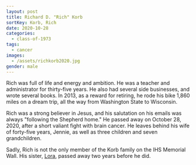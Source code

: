 ```yaml
---
layout: post
title: Richard D. "Rich" Korb
sortKey: Korb, Rich
date: 2020-10-28
categories:
  - class-of-1973
tags:
  - cancer
images:
  - /assets/richkorb2020.jpg
gender: male
---
```

Rich was full of life and energy and ambition. He was a teacher and administrator for thirty-five years. He also had several side businesses, and wrote several books. In 2013, as a reward for retiring, he rode his bike 1,860 miles on a dream trip, all the way from Washington State to Wisconsin. 

Rich was a strong believer in Jesus, and his salutation on his emails was always "following the Shepherd home." He passed away on October 28, 2020, after a short valiant fight with brain cancer.  He leaves behind his wife of forty-five years, Jennie, as well as three children and seven grandchildren.

Sadly, Rich is not the only member of the Korb family on the IHS Memorial Wall. His sister, [Lora](https://ihsmemorial.org/class-of-1972/lora-lee-korb/), passed away two years before he did.